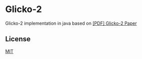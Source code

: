 # Glicko-2

Glicko-2 implementation in java based on [[PDF] Glicko-2 Paper](http://www.glicko.net/glicko/glicko2.pdf)

## License
[MIT](https://choosealicense.com/licenses/mit/)
